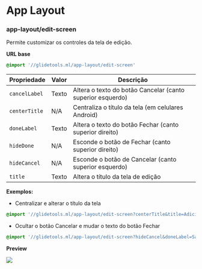 # App Layout

### app-layout/edit-screen

Permite customizar os controles da tela de edição.

**URL base**
```css
@import '//glidetools.ml/app-layout/edit-screen'
```

| Propriedade | Valor | Descrição               |
| ----------- | ----- | ----------------------- |
| `cancelLabel` | Texto | Altera o texto do botão Cancelar (canto superior esquerdo) |
| `centerTitle` | N/A | Centraliza o título da tela (em celulares Android)|
| `doneLabel` | Texto | Altera o texto do botão Fechar (canto superior direito) |
| `hideDone` | N/A | Esconde o botão de Fechar (canto superior direito) |
| `hideCancel` | N/A | Esconde o botão de Cancelar (canto superior esquerdo) |
| `title` | Texto | Altera o título da tela de edição |

**Exemplos:**

- Centralizar e alterar o título da tela
```css
@import '//glidetools.ml/app-layout/edit-screen?centerTitle&title=Adicionar Produto'
```

- Ocultar o botão Cancelar e mudar o texto do botão Fechar
```css
@import '//glidetools.ml/app-layout/edit-screen?hideCancel&doneLabel=Salvar'
```

**Preview**

<img src="http://g.recordit.co/LCkhGhsdAY.gif">
